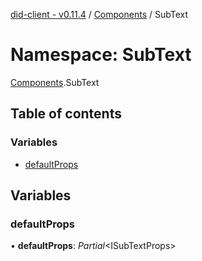 [did-client - v0.11.4](../README.md) / [Components](components.md) / SubText

# Namespace: SubText

[Components](components.md).SubText

## Table of contents

### Variables

- [defaultProps](components.subtext.md#defaultprops)

## Variables

### defaultProps

• **defaultProps**: *Partial*<ISubTextProps\>
